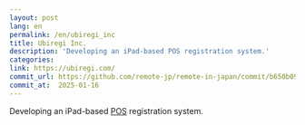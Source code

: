 ```yaml
---
layout: post
lang: en
permalink: /en/ubiregi_inc
title: Ubiregi Inc.
description: 'Developing an iPad-based POS registration system.'
categories: 
link: https://ubiregi.com/
commit_url: https://github.com/remote-jp/remote-in-japan/commit/b650b0994970e1784f9df7f676d17574b0470674
commit_at:  2025-01-16
---
```


<p>Developing an iPad-based <a href="https://en.wikipedia.org/wiki/Point_of_sale">POS</a> registration system.</p>
